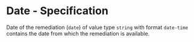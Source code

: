 # Date - Specification

Date of the remediation (`date`) of value type `string` with format `date-time` contains the date from which the remediation is available.
